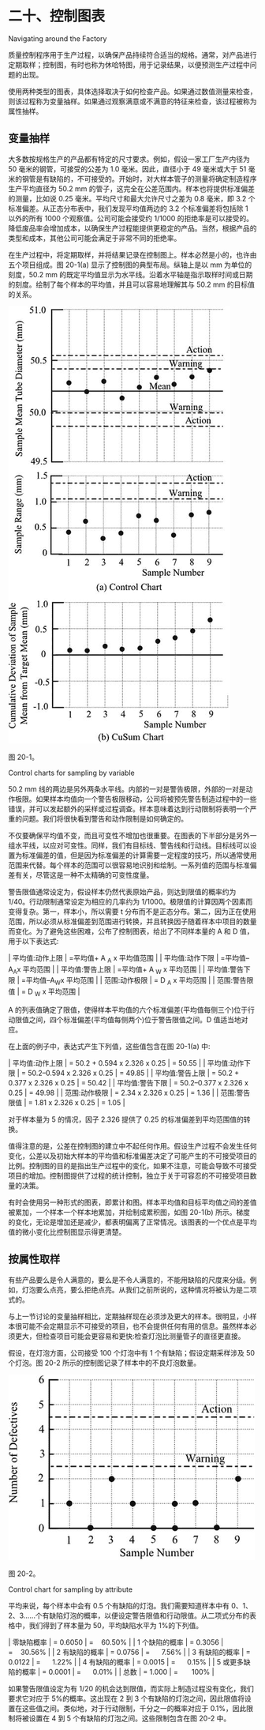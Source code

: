 # 二十、控制图表

Navigating around the Factory

质量控制程序用于生产过程，以确保产品持续符合适当的规格。通常，对产品进行定期取样；控制图，有时也称为休哈特图，用于记录结果，以便预测生产过程中问题的出现。

使用两种类型的图表，具体选择取决于如何检查产品。如果通过数值测量来检查，则该过程称为变量抽样。如果通过观察满意或不满意的特征来检查，该过程被称为属性抽样。

## 变量抽样

大多数按规格生产的产品都有特定的尺寸要求。例如，假设一家工厂生产内径为 50 毫米的钢管，可接受的公差为 1.0 毫米。因此，直径小于 49 毫米或大于 51 毫米的钢管是有缺陷的，不可接受的。开始时，对大样本管子的测量将确定制造程序生产平均直径为 50.2 mm 的管子，这完全在公差范围内。样本也将提供标准偏差的测量，比如说 0.25 毫米。平均尺寸和最大允许尺寸之差为 0.8 毫米，即 3.2 个标准偏差。从正态分布表中，我们发现平均值两边的 3.2 个标准偏差将包括除 1 以外的所有 1000 个观察值。公司可能会接受约 1/1000 的拒绝率是可以接受的。降低废品率会增加成本，以确保生产过程能提供更稳定的产品。当然，根据产品的类型和成本，其他公司可能会满足于非常不同的拒绝率。

在生产过程中，将定期取样，并将结果记录在控制图上。样本必然是小的，也许由五个项目组成。图 20-1(a) 显示了控制图的典型布局。纵轴上是以 mm 为单位的刻度，50.2 mm 的既定平均值显示为水平线。沿着水平轴是指示取样时间或日期的刻度。绘制了每个样本的平均值，并且可以容易地理解其与 50.2 mm 的目标值的关系。

![A978-1-4842-0184-8_20_Fig1_HTML.jpg](img/A978-1-4842-0184-8_20_Fig1_HTML.jpg)

图 20-1。

Control charts for sampling by variable

50.2 mm 线的两边是另外两条水平线。内部的一对是警告极限，外部的一对是动作极限。如果样本均值向一个警告极限移动，公司将被预先警告制造过程中的一些错误，并可以发起额外的采样或过程调查。样本意味着达到行动限制将表明一个严重的问题。我们将很快看到警告和动作限制是如何确定的。

不仅要确保平均值不变，而且可变性不增加也很重要。在图表的下半部分是另外一组水平线，以应对可变性。同样，我们有目标线、警告线和行动线。目标线可以设置为标准偏差的值，但是因为标准偏差的计算需要一定程度的技巧，所以通常使用范围来代替。每个样本的范围可以很容易地识别和绘制。一系列值的范围与标准偏差有关，尽管这是一种不太精确的可变性度量。

警告限值通常设定为，假设样本仍然代表原始产品，则达到限值的概率约为 1/40。行动限制通常设定为相应的几率约为 1/1000。极限值的计算因两个因素而变得复杂。第一，样本小，所以需要 t 分布而不是正态分布。第二，因为正在使用范围，所以必须从标准偏差到范围进行转换，并且转换因子随着样本中项目的数量而变化。为了避免这些困难，公布了控制图表，给出了不同样本量的 A 和 D 值，用于以下表达式:

<colgroup><col> <col></colgroup> 
| 平均值:动作上限 | =平均值+ A <sub>A</sub> x 平均值范围 |
| 平均值:动作下限 | =平均值–A<sub>A</sub>x 平均范围 |
| 平均值:警告上限 | =平均值+ A <sub>W</sub> x 平均范围 |
| 平均值:警告下限 | =平均值–A<sub>W</sub>x 平均范围 |
| 范围:动作极限 | = D <sub>A</sub> x 平均范围 |
| 范围:警告限值 | = D <sub>W</sub> x 平均范围 |

A 的列表值确定了限值，使得样本平均值的六个标准偏差(平均值每侧三个)位于行动限值之间，四个标准偏差(平均值每侧两个)位于警告限值之间。D 值适当地对应。

在上面的例子中，表达式产生下列值，这些值包含在图 20-1(a) 中:

<colgroup><col> <col> <col></colgroup> 
| 平均值:动作上限 | = 50.2 + 0.594 x 2.326 x 0.25 | = 50.55 |
| 平均值:动作下限 | = 50.2–0.594 x 2.326 x 0.25 | = 49.85 |
| 平均值:警告上限 | = 50.2 + 0.377 x 2.326 x 0.25 | = 50.42 |
| 平均值:警告下限 | = 50.2–0.377 x 2.326 x 0.25 | = 49.98 |
| 范围:动作极限 | = 2.34 x 2.326 x 0.25 | = 1.36 |
| 范围:警告限值 | = 1.81 x 2.326 x 0.25 | = 1.05 |

对于样本量为 5 的情况，因子 2.326 提供了 0.25 的标准偏差到平均范围值的转换。

值得注意的是，公差在控制图的建立中不起任何作用。假设生产过程不会发生任何变化，公差以及初始大样本的平均值和标准偏差决定了可能产生的不可接受项目的比例。控制图的目的是指出生产过程中的变化，如果不注意，可能会导致不可接受项目的增加。控制图提供了过程的统计控制，独立于关于可容忍的不可接受项目数量的决策。

有时会使用另一种形式的图表，即累计和图。样本平均值和目标平均值之间的差值被累加，一个样本一个样本地累加，并绘制成累积图，如图 20-1(b) 所示。梯度的变化，无论是增加还是减少，都表明偏离了正常情况。该图表的一个优点是平均值的微小变化比控制图显示得更清楚。

## 按属性取样

有些产品要么是令人满意的，要么是不令人满意的，不能用缺陷的尺度来分级。例如，灯泡要么点亮，要么拒绝点亮。从我们之前所说的，这种情况将被认为是二项式的。

与上一节讨论的变量抽样相比，定期抽样现在必须涉及更大的样本。很明显，小样本很可能不会定期显示不可接受的项目，也不会提供任何有用的信息。虽然样本必须更大，但检查项目可能会更容易和更快:检查灯泡比测量管子的直径更直接。

假设，在灯泡方面，公司接受 100 个灯泡中有 1 个有缺陷；假设定期采样涉及 50 个灯泡。图 20-2 所示的控制图记录了样本中的不良灯泡数量。

![A978-1-4842-0184-8_20_Fig2_HTML.jpg](img/A978-1-4842-0184-8_20_Fig2_HTML.jpg)

图 20-2。

Control chart for sampling by attribute

平均来说，每个样本中会有 0.5 个有缺陷的灯泡。我们需要知道样本中有 0、1、2、3……个有缺陷灯泡的概率，以便设定警告限值和行动限值。从二项式分布的表格中，我们得到了样本量为 50，平均缺陷水平为 1%的下列值。

<colgroup><col> <col> <col></colgroup> 
| 零缺陷概率 | = 0.6050 | =    60.50% |
| 1 个缺陷的概率 | = 0.3056 | =    30.56% |
| 2 有缺陷的概率 | = 0.0756 | =      7.56% |
| 3 有缺陷的概率 | = 0.0122 | =      1.22% |
| 4 有缺陷的概率 | = 0.0015 | =      0.15% |
| 5 或更多缺陷的概率 | = 0.0001 | =      0.01% |
| 总数 | = 1.000 | =       100% |

如果警告限值设定为有 1/20 的机会达到限值，而实际上制造过程没有变化，我们要求它对应于 5%的概率。这出现在 2 到 3 个有缺陷的灯泡之间，因此限值将设置在这些值之间。类似地，对于行动限制，千分之一的概率对应于 0.1%，因此限制将被设置在 4 到 5 个有缺陷的灯泡之间。这些限制包含在图 20-2 中。
